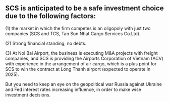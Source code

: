 ## SCS is anticipated to be a safe investment choice due to the following factors: 
(1) the market in which the firm competes is an oligopoly with just two companies (SCS and TCS, Tan Son Nhat Cargo Services Co.Ltd). 

(2) Strong financial standing; no debts. 

(3) At Noi Bai Airport, the business is executing M&A projects with freight companies, and SCS is providing the Airports Corporation of Vietnam (ACV) with experience in the arrangement of air cargo, which is a plus point for SCS to win the contract at Long Thanh airport (expected to operate in 2025).

But you need to keep an eye on the geopolitical war Russia against Ukraine and Fed interest rates increasing influence, in order to make wise investment decisions.
